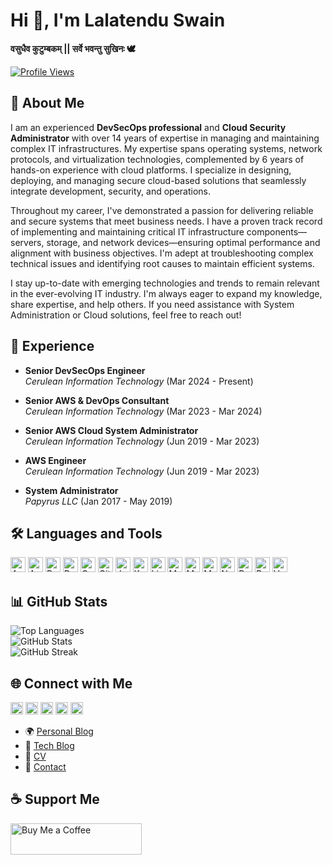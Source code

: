 # Hi 👋, I'm Lalatendu Swain

**वसुधैव कुटुम्बकम् || सर्वे भवन्तु सुखिनः 🕊️**

[![Profile Views](https://komarev.com/ghpvc/?username=lalatenduswain&label=Profile%20views&color=0e75b6&style=flat)](https://github.com/lalatenduswain)

## 🌟 About Me

I am an experienced **DevSecOps professional** and **Cloud Security Administrator** with over 14 years of expertise in managing and maintaining complex IT infrastructures. My expertise spans operating systems, network protocols, and virtualization technologies, complemented by 6 years of hands-on experience with cloud platforms. I specialize in designing, deploying, and managing secure cloud-based solutions that seamlessly integrate development, security, and operations.

Throughout my career, I've demonstrated a passion for delivering reliable and secure systems that meet business needs. I have a proven track record of implementing and maintaining critical IT infrastructure components—servers, storage, and network devices—ensuring optimal performance and alignment with business objectives. I'm adept at troubleshooting complex technical issues and identifying root causes to maintain efficient systems.

I stay up-to-date with emerging technologies and trends to remain relevant in the ever-evolving IT industry. I'm always eager to expand my knowledge, share expertise, and help others. If you need assistance with System Administration or Cloud solutions, feel free to reach out!

## 💼 Experience

- **Senior DevSecOps Engineer**  
  *Cerulean Information Technology* (Mar 2024 - Present)

- **Senior AWS & DevOps Consultant**  
  *Cerulean Information Technology* (Mar 2023 - Mar 2024)

- **Senior AWS Cloud System Administrator**  
  *Cerulean Information Technology* (Jun 2019 - Mar 2023)

- **AWS Engineer**  
  *Cerulean Information Technology* (Jun 2019 - Mar 2023)

- **System Administrator**  
  *Papyrus LLC* (Jan 2017 - May 2019)

## 🛠️ Languages and Tools

[<img src="https://lalatendu.info/images/icons/Devops/aws.svg" alt="AWS" width="24" height="24">](https://aws.amazon.com) 
[<img src="https://lalatendu.info/images/icons/Devops/azure.svg" alt="Azure" width="24" height="24">](https://azure.microsoft.com/en-in/) 
[<img src="https://lalatendu.info/images/icons/Devops/bash.svg" alt="Bash" width="24" height="24">](https://www.gnu.org/software/bash/) 
[<img src="https://lalatendu.info/images/icons/Devops/docker.svg" alt="Docker" width="24" height="24">](https://www.docker.com/) 
[<img src="https://lalatendu.info/images/icons/googlecloud/googlecloud-original.svg" alt="GCP" width="24" height="24">](https://cloud.google.com) 
[<img src="https://lalatendu.info/images/icons/git/git-original.svg" alt="Git" width="24" height="24">](https://git-scm.com/) 
[<img src="https://lalatendu.info/images/icons/Devops/jenkins.svg" alt="Jenkins" width="24" height="24">](https://www.jenkins.io) 
[<img src="https://lalatendu.info/images/icons/Devops/kubernetes.svg" alt="Kubernetes" width="24" height="24">](https://kubernetes.io) 
[<img src="https://lalatendu.info/images/icons/Other/linux.svg" alt="Linux" width="24" height="24">](https://www.linux.org/) 
[<img src="https://lalatendu.info/images/icons/Database/mariadb.svg" alt="MariaDB" width="24" height="24">](https://mariadb.org/) 
[<img src="https://lalatendu.info/images/icons/microsoftsqlserver/microsoftsqlserver-plain-wordmark.svg" alt="MSSQL" width="24" height="24">](https://www.microsoft.com/en-us/sql-server) 
[<img src="https://lalatendu.info/images/icons/mysql/mysql-original-wordmark.svg" alt="MySQL" width="24" height="24">](https://www.mysql.com/) 
[<img src="https://lalatendu.info/images/icons/nginx/nginx-original.svg" alt="Nginx" width="24" height="24">](https://www.nginx.com) 
[<img src="https://lalatendu.info/images/icons/postgresql/postgresql-original-wordmark.svg" alt="PostgreSQL" width="24" height="24">](https://www.postgresql.org) 
[<img src="https://lalatendu.info/images/icons/redis/redis-original-wordmark.svg" alt="Redis" width="24" height="24">](https://redis.io) 
[<img src="https://lalatendu.info/images/icons/vagrantup-icon.svg" alt="Vagrant" width="24" height="24">](https://www.vagrantup.com/)

## 📊 GitHub Stats

![Top Languages](https://github-readme-stats.vercel.app/api/top-langs?username=lalatenduswain&show_icons=true&locale=en&layout=compact)  
![GitHub Stats](https://github-readme-stats.vercel.app/api?username=lalatenduswain&show_icons=true&locale=en)  
![GitHub Streak](https://github-readme-streak-stats.herokuapp.com/?user=lalatenduswain&)

## 🌐 Connect with Me

[<img src="https://lalatendu.info/images/icons/Social/twitter.svg" alt="Twitter" width="20" height="20">](https://twitter.com/lalatenduswain) 
[<img src="https://lalatendu.info/images/icons/Social/stack-overflow.svg" alt="Stack Overflow" width="20" height="20">](https://stackoverflow.com/users/11769417/lalatendu-swain) 
[<img src="https://lalatendu.info/images/icons/Social/facebook.svg" alt="Facebook" width="20" height="20">](https://www.facebook.com/udnetalal.niaws) 
[<img src="https://lalatendu.info/images/icons/Social/instagram.svg" alt="Instagram" width="20" height="20">](https://www.instagram.com/lalatendukeshariswain/) 
[<img src="https://lalatendu.info/images/icons/Social/youtube.svg" alt="YouTube" width="20" height="20">](https://www.youtube.com/@lalatenduswain)

- 🌍 [Personal Blog](https://lalatendu.info/)
- 📝 [Tech Blog](https://blog.lalatendu.info/)
- 📄 [CV](https://cv.lalatendu.info/)
- 📧 [Contact](https://contacts.lalatendu.info/)

## ☕ Support Me

[<img src="https://lalatendu.info/images/icons/buymeacoffee.svg" alt="Buy Me a Coffee" width="210" height="50">](https://www.buymeacoffee.com/lalatendu.swain)
